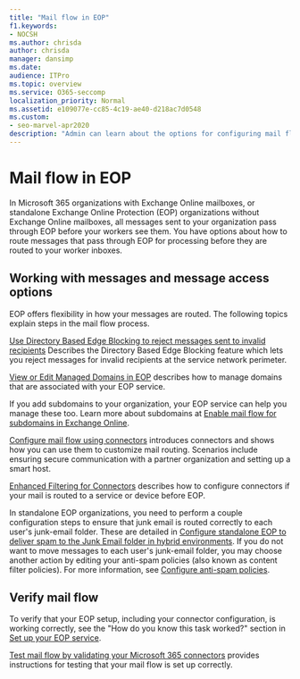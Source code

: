 ```yaml
---
title: "Mail flow in EOP"
f1.keywords:
- NOCSH
ms.author: chrisda
author: chrisda
manager: dansimp
ms.date:
audience: ITPro
ms.topic: overview
ms.service: O365-seccomp
localization_priority: Normal
ms.assetid: e109077e-cc85-4c19-ae40-d218ac7d0548
ms.custom:
- seo-marvel-apr2020
description: "Admin can learn about the options for configuring mail flow and routing in Exchange Online Protection (EOP)."
---
```


# Mail flow in EOP

In Microsoft 365 organizations with Exchange Online mailboxes, or standalone Exchange Online Protection (EOP) organizations without Exchange Online mailboxes, all messages sent to your organization pass through EOP before your workers see them. You have options about how to route messages that pass through EOP for processing before they are routed to your worker inboxes.

## Working with messages and message access options

EOP offers flexibility in how your messages are routed. The following topics explain steps in the mail flow process.

[Use Directory Based Edge Blocking to reject messages sent to invalid recipients](https://docs.microsoft.com/exchange/mail-flow-best-practices/use-directory-based-edge-blocking) Describes the Directory Based Edge Blocking feature which lets you reject messages for invalid recipients at the service network perimeter.

[View or Edit Managed Domains in EOP](https://docs.microsoft.com/exchange/mail-flow-best-practices/manage-accepted-domains/manage-accepted-domains) describes how to manage domains that are associated with your EOP service.

If you add subdomains to your organization, your EOP service can help you manage these too. Learn more about subdomains at [Enable mail flow for subdomains in Exchange Online](https://docs.microsoft.com/exchange/mail-flow-best-practices/manage-accepted-domains/enable-mail-flow-for-subdomains).

[Configure mail flow using connectors](https://docs.microsoft.com/exchange/mail-flow-best-practices/use-connectors-to-configure-mail-flow/use-connectors-to-configure-mail-flow) introduces connectors and shows how you can use them to customize mail routing. Scenarios include ensuring secure communication with a partner organization and setting up a smart host.

[Enhanced Filtering for Connectors](https://docs.microsoft.com/exchange/mail-flow-best-practices/use-connectors-to-configure-mail-flow/enhanced-filtering-for-connectors) describes how to configure connectors if your mail is routed to a service or device before EOP.

In standalone EOP organizations, you need to perform a couple configuration steps to ensure that junk email is routed correctly to each user's junk-email folder. These are detailed in [Configure standalone EOP to deliver spam to the Junk Email folder in hybrid environments](ensure-that-spam-is-routed-to-each-user-s-junk-email-folder.md). If you do not want to move messages to each user's junk-email folder, you may choose another action by editing your anti-spam policies (also known as content filter policies). For more information, see [Configure anti-spam policies](configure-your-spam-filter-policies.md).

## Verify mail flow

To verify that your EOP setup, including your connector configuration, is working correctly, see the "How do you know this task worked?" section in [Set up your EOP service](set-up-your-eop-service.md).

[Test mail flow by validating your Microsoft 365 connectors](https://docs.microsoft.com/exchange/mail-flow-best-practices/test-mail-flow) provides instructions for testing that your mail flow is set up correctly.
